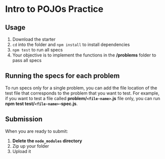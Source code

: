 # Intro to POJOs Practice

## Usage

1. Download the starter
2. `cd` into the folder and `npm install` to install dependencies
3. `npm test` to run all specs
4. Your objective is to implement the functions in the __/problems__ folder to
   pass all specs

## Running the specs for each problem

To run specs only for a single problem, you can add the file location of the
test file that corresponds to the problem that you want to test. For example,
if you want to test a file called __problem/`<file-name>`.js__ file only, you
can run __npm test test/`<file-name>`-spec.js__.

## Submission

When you are ready to submit:

1. **Delete the `node_modules` directory**
2. Zip up your folder
3. Upload it

